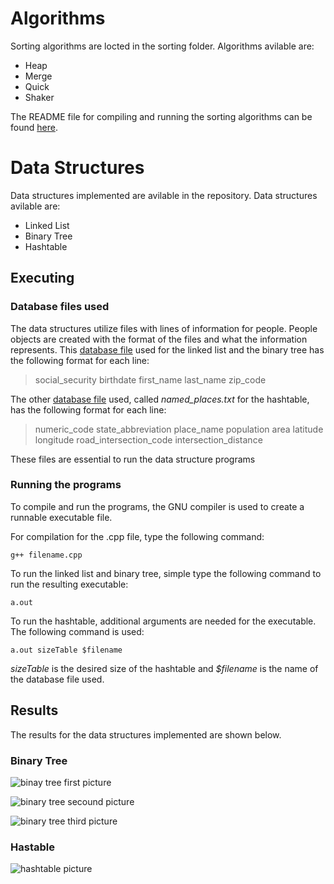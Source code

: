 # Algorithms
Sorting algorithms are locted in the sorting folder. Algorithms avilable are:
- Heap
- Merge
- Quick
- Shaker

The README file for compiling and running the sorting algorithms can be found [here](sorting/README.md).

# Data Structures
Data structures implemented are avilable in the repository. Data structures avilable are:
- Linked List
- Binary Tree
- Hashtable

## Executing
### Database files used
The data structures utilize files with lines of information for people. People objects are created with the format of the files and what the information represents. 
This [database file](database.txt) used for the linked list and the binary tree has the following format for each line:

> social_security birthdate first_name last_name zip_code

The other [database file](named-places.txt) used, called *named_places.txt* for the hashtable, has the following format for each line:

> numeric_code state_abbreviation place_name population area latitude longitude road_intersection_code intersection_distance

These files are essential to run the data structure programs

### Running the programs
To compile and run the programs, the GNU compiler is used to create a runnable executable file.

For compilation for the .cpp file, type the following command:

`g++ filename.cpp`

To run the linked list and binary tree, simple type the following command to run the resulting executable:

`a.out`

To run the hashtable, additional arguments are needed for the executable. The following command is used:

`a.out sizeTable $filename`

*sizeTable* is the desired size of the hashtable and *$filename* is the name of the database file used.

## Results
The results for the data structures implemented are shown below. 

### Binary Tree
![binay tree first picture]()

![binary tree secound picture]()

![binary tree third picture]()

### Hastable
![hashtable picture]()
